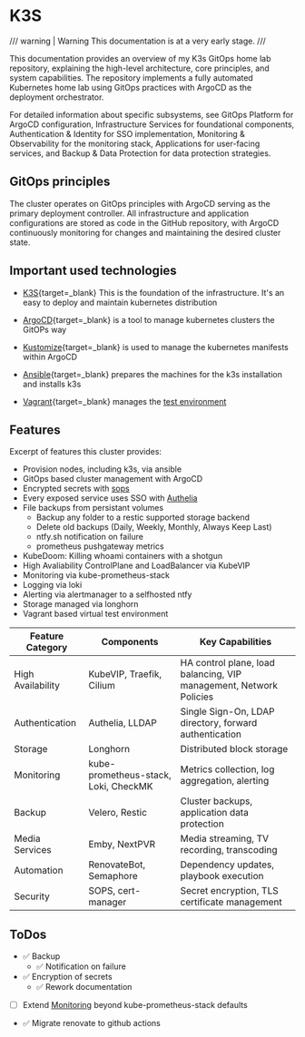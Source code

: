 # K3S

/// warning | Warning
This documentation is at a very early stage.
///

This documentation provides an overview of my K3s GitOps home lab repository, explaining the high-level architecture, core principles, and system capabilities. The repository implements a fully automated Kubernetes home lab using GitOps practices with ArgoCD as the deployment orchestrator.

For detailed information about specific subsystems, see GitOps Platform for ArgoCD configuration, Infrastructure Services for foundational components, Authentication & Identity for SSO implementation, Monitoring & Observability for the monitoring stack, Applications for user-facing services, and Backup & Data Protection for data protection strategies.

## GitOps principles

The cluster operates on GitOps principles with ArgoCD serving as the primary deployment controller. All infrastructure and application configurations are stored as code in the GitHub repository, with ArgoCD continuously monitoring for changes and maintaining the desired cluster state.

## Important used technologies

- [K3S](https://k3s.io/){target=_blank}
This is the foundation of the infrastructure. It's an easy to deploy and maintain kubernetes distribution

- [ArgoCD](https://argoproj.github.io/argo-cd/){target=_blank} is a tool to manage kubernetes clusters the GitOPs way

- [Kustomize](https://kustomize.io/){target=_blank} is used to manage the kubernetes manifests within ArgoCD

- [Ansible](https://www.ansible.com/){target=_blank} prepares the machines for the k3s installation and installs k3s

- [Vagrant](https://www.vagrantup.com/){target=_blank} manages the [test environment](testenv.md)

## Features

Excerpt of features this cluster provides:

- Provision nodes, including k3s, via ansible
- GitOps based cluster management with ArgoCD
- Encrypted secrets with [sops](https://github.com/mozilla/sops)
- Every exposed service uses SSO with [Authelia](https://www.authelia.com/)
- File backups from persistant volumes
    - Backup any folder to a restic supported storage backend
    - Delete old backups (Daily, Weekly, Monthly, Always Keep Last)
    - ntfy.sh notification on failure
    - prometheus pushgateway metrics
- KubeDoom: Killing whoami containers with a shotgun
- High Avaliability ControlPlane and LoadBalancer via KubeVIP
- Monitoring via kube-prometheus-stack
- Logging via loki
- Alerting via alertmanager to a selfhosted ntfy
- Storage managed via longhorn
- Vagrant based virtual test environment

| Feature Category | Components | Key Capabilities |
| --- | --- | --- |
| High Availability | KubeVIP, Traefik, Cilium | HA control plane, load balancing, VIP management, Network Policies |
| Authentication | Authelia, LLDAP | Single Sign-On, LDAP directory, forward authentication |
| Storage | Longhorn | Distributed block storage |
| Monitoring | kube-prometheus-stack, Loki, CheckMK | Metrics collection, log aggregation, alerting |
| Backup | Velero, Restic | Cluster backups, application data protection |
| Media Services | Emby, NextPVR | Media streaming, TV recording, transcoding |
| Automation | RenovateBot, Semaphore | Dependency updates, playbook execution |
| Security | SOPS, cert-manager | Secret encryption, TLS certificate management |

## ToDos

- ✅ Backup
    * ✅ Notification on failure
- ✅ Encryption of secrets
    * ✅ Rework documentation
- [ ] Extend [Monitoring](monitoring.md) beyond kube-prometheus-stack defaults
- ✅ Migrate renovate to github actions
